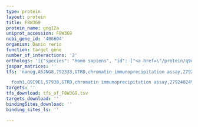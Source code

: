 ```yaml
---
type: protein
layout: protein
title: F8W3G9
protein_name: gng12a
uniprot_accession: F8W3G9
ncbi_gene_id: '406604'
organism: Danio rerio
function: target gene
number_of_interactions: '2'
orthologs: '[{"species": "Homo sapiens", "id": ["<a href=\"/protein/q9ubi6\">Q9UBI6</a>"]}, {"species": "Mus musculus", "id": ["<a href=\"/protein/q9das9\">Q9DAS9</a>"]}, {"species": "Rattus norvegicus", "id": ["<a href=\"/protein/g3v6p8\">G3V6P8</a>"]}, {"species": "Drosophila melanogaster", "id": ["<a href=\"/protein/p38040\">P38040</a>"]}, {"species": "Caenorhabditis elegans", "id": ["<a href=\"/protein/p54406\">P54406</a>"]}]'
jaspar_matrices: ''
tfs: 'nanog,A5JNG8,792333,GTRD,chromatin immunoprecipitation assay,27924024%5Buid%5D,No

  foxh1,Q9I9E1,57930,GTRD,chromatin immunoprecipitation assay,27924024%5Buid%5D,No'
targets: ''
tfs_download: tfs_of_F8W3G9.tsv
targets_download: ''
bindingSites_download: ''
binding_sites_ls: ''

---
```

